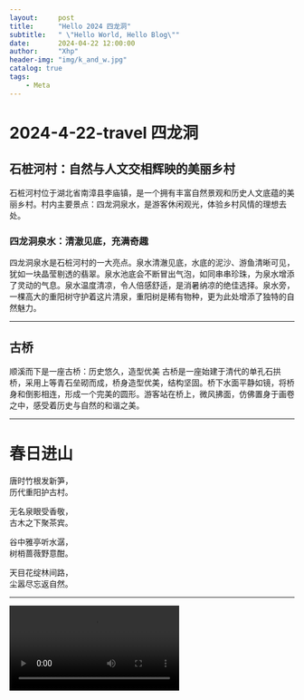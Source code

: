 ```yaml
---
layout:     post
title:      "Hello 2024 四龙洞"
subtitle:   " \"Hello World, Hello Blog\""
date:       2024-04-22 12:00:00
author:     "Xhp"
header-img: "img/k_and_w.jpg"
catalog: true
tags:
    - Meta
---
```


# 2024-4-22-travel 四龙洞

## 石桩河村：自然与人文交相辉映的美丽乡村

石桩河村位于湖北省南漳县李庙镇，是一个拥有丰富自然景观和历史人文底蕴的美丽乡村。村内主要景点：四龙洞泉水，是游客休闲观光，体验乡村风情的理想去处。

### 四龙洞泉水：清澈见底，充满奇趣

四龙洞泉水是石桩河村的一大亮点。泉水清澈见底，水底的泥沙、游鱼清晰可见，犹如一块晶莹剔透的翡翠。泉水池底会不断冒出气泡，如同串串珍珠，为泉水增添了灵动的气息。泉水温度清凉，令人倍感舒适，是消暑纳凉的绝佳选择。泉水旁，一棵高大的重阳树守护着这片清泉，重阳树是稀有物种，更为此处增添了独特的自然魅力。

***
## 古桥

顺溪而下是一座古桥：历史悠久，造型优美
古桥是一座始建于清代的单孔石拱桥，采用上等青石垒砌而成，桥身造型优美，结构坚固。桥下水面平静如镜，将桥身和倒影相连，形成一个完美的圆形。游客站在桥上，微风拂面，仿佛置身于画卷之中，感受着历史与自然的和谐之美。

***

# 春日进山

唐时竹根发新笋，  
历代重阳护古村。

无名泉眼受香敬，  
古木之下聚茶宾。

谷中雅亭听水潺，  
树梢蔷薇野意酣。

天目花绽林间路，  
尘嚣尽忘返自然。

***

<video controls>
  <source src="https://cdn.jsdelivr.net/gh/xhplj/git-img/f9226296d5ed01fb05038db3bd07e39d.mp4" type="video/mp4">
</video>
